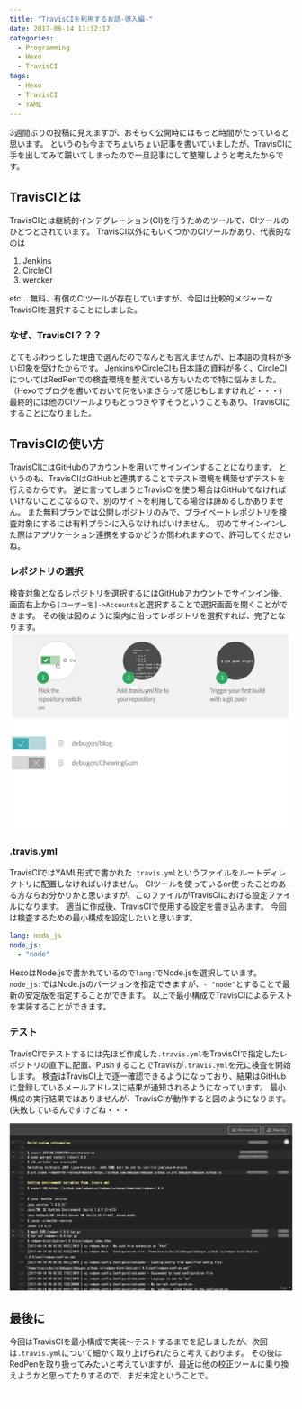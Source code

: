 ```yaml
---
title: "TravisCIを利用するお話-導入編-"
date: 2017-06-14 11:32:17
categories: 
  - Programming
  - Hexo
  - TravisCI
tags: 
  - Hexo
  - TravisCI
  - YAML
---
```


3週間ぶりの投稿に見えますが、おそらく公開時にはもっと時間がたっていると思います。
というのも今までちょいちょい記事を書いていましたが、TravisCIに手を出してみて躓いてしまったので一旦記事にして整理しようと考えたからです。

## TravisCIとは
TravisCIとは継続的インテグレーション(CI)を行うためのツールで、CIツールのひとつとされています。
TravisCI以外にもいくつかのCIツールがあり、代表的なのは

1. Jenkins
2. CircleCI
3. wercker

etc...
無料、有償のCIツールが存在していますが、今回は比較的メジャーなTravisCIを選択することにしました。

### なぜ、TravisCI？？？
とてもふわっとした理由で選んだのでなんとも言えませんが、日本語の資料が多い印象を受けたからです。
JenkinsやCircleCIも日本語の資料が多く、CircleCIについてはRedPenでの検査環境を整えている方もいたので特に悩みました。
（Hexoでブログを書いておいて何をいまさらって感じもしますけれど・・・）
最終的には他のCIツールよりもとっつきやすそうということもあり、TravisCIにすることになりました。

## TravisCIの使い方
TravisCIにはGitHubのアカウントを用いてサインインすることになります。
というのも、TravisCIはGitHubと連携することでテスト環境を構築せずテストを行えるからです。
逆に言ってしまうとTravisCIを使う場合はGitHubでなければいけないことになるので、別のサイトを利用してる場合は諦めるしかありません。
また無料プランでは公開レポジトリのみで、プライベートレポジトリを検査対象にするには有料プランに入らなければいけません。
初めてサインインした際はアプリケーション連携をするかどうか問われますので、許可してくださいね。

### レポジトリの選択
検査対象となるレポジトリを選択するにはGitHubアカウントでサインイン後、画面右上から`[ユーザー名]->Accounts`と選択することで選択画面を開くことができます。
その後は図のように案内に沿ってレポジトリを選択すれば、完了となります。
<img src="..\..\..\img\travis_repo.png" />

### .travis.yml
TravisCIではYAML形式で書かれた`.travis.yml`というファイルをルートディレクトリに配置しなければいけません。
CIツールを使っているor使ったことのある方ならお分かりかと思いますが、このファイルがTravisCIにおける設定ファイルになります。
適当に作成後、TravisCIで使用する設定を書き込みます。
今回は検査するための最小構成を設定したいと思います。

```YAML:.travis.yml
lang: node_js
node_js:
  - "node"
```

HexoはNode.jsで書かれているので`lang:`でNode.jsを選択しています。
`node_js:`ではNode.jsのバージョンを指定できますが、`- "node"`とすることで最新の安定版を指定することができます。
以上で最小構成でTravisCIによるテストを実装することができます。

### テスト
TravisCIでテストするには先ほど作成した`.travis.yml`をTravisCIで指定したレポジトリの直下に配置、PushすることでTravisが`.travis.yml`を元に検査を開始します。
検査はTravisCI上で逐一確認できるようになっており、結果はGitHubに登録しているメールアドレスに結果が通知されるようになっています。
最小構成の実行結果ではありませんが、TravisCIが動作すると図のようになります。(失敗しているんですけどね・・・

<img src="..\..\..\img\redpen-test-run.png" />

## 最後に
今回はTravisCIを最小構成で実装～テストするまでを記しましたが、次回は`.travis.yml`について細かく取り上げられたらと考えております。
その後はRedPenを取り扱ってみたいと考えていますが、最近は他の校正ツールに乗り換えようかと思ってたりするので、まだ未定ということで。
<font color="White">最近はノートPCが置き引きに遭い、スマホが文鎮化してしまったりと久しぶりの浦島状態を味わいました・・・</font>

<!--
><div style="text-align: right;">
引用元：[name](https://)
</div>
<img src="..\..\..\img\" />
<font color="White"></font>
-->
